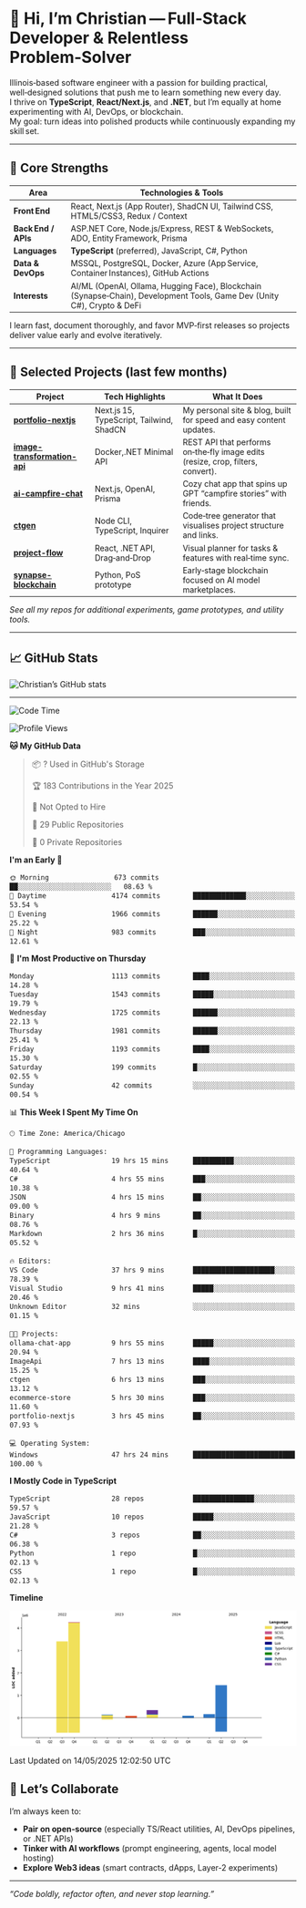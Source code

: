 # 👋 Hi, I’m Christian — Full‑Stack Developer & Relentless Problem‑Solver

Illinois‑based software engineer with a passion for building practical, well‑designed solutions that push me to learn something new every day.  
I thrive on **TypeScript**, **React/Next.js**, and **.NET**, but I’m equally at home experimenting with AI, DevOps, or blockchain.  
My goal: turn ideas into polished products while continuously expanding my skill set.

---

## 🚀 Core Strengths

| Area                | Technologies & Tools                                                                                                 |
|---------------------|-----------------------------------------------------------------------------------------------------------------------|
| **Front End**       | React, Next.js (App Router), ShadCN UI, Tailwind CSS, HTML5/CSS3, Redux / Context                                     |
| **Back End / APIs** | ASP.NET Core, Node.js/Express, REST & WebSockets, ADO, Entity Framework, Prisma                                            |
| **Languages**       | **TypeScript** (preferred), JavaScript, C#, Python                                                                    |
| **Data & DevOps**   | MSSQL, PostgreSQL, Docker, Azure (App Service, Container Instances), GitHub Actions                                   |
| **Interests**       | AI/ML (OpenAI, Ollama, Hugging Face), Blockchain (Synapse‑Chain), Development Tools, Game Dev (Unity C#), Crypto & DeFi                                |

I learn fast, document thoroughly, and favor MVP‑first releases so projects deliver value early and evolve iteratively.

---

## 🌟 Selected Projects (last few months)

| Project | Tech Highlights | What It Does |
|---------|-----------------|--------------|
| **[portfolio-nextjs](https://github.com/Cstannahill/portfolio-nextjs)** | Next.js 15, TypeScript, Tailwind, ShadCN | My personal site & blog, built for speed and easy content updates. |
| **[image-transformation-api](https://github.com/Cstannahill/image-transformation-api)** | Docker,.NET Minimal API | REST API that performs on‑the‑fly image edits (resize, crop, filters, convert). |
| **[ai-campfire-chat](https://github.com/Cstannahill/ai-campfire-chat)** | Next.js, OpenAI, Prisma | Cozy chat app that spins up GPT “campfire stories” with friends. |
| **[ctgen](https://github.com/Cstannahill/ctgen)** | Node CLI, TypeScript, Inquirer | Code‑tree generator that visualises project structure and links. |
| **[project-flow](https://github.com/Cstannahill/project-flow)** | React, .NET API, Drag‑and‑Drop | Visual planner for tasks & features with real‑time sync. |
| **[synapse-blockchain](https://github.com/Cstannahill/synapse-blockchain)** | Python, PoS prototype | Early‑stage blockchain focused on AI model marketplaces. |

_See all my repos for additional experiments, game prototypes, and utility tools._

---

## 📈 GitHub Stats
![Christian’s GitHub stats](https://github-readme-stats.vercel.app/api?username=Cstannahill&show_icons=true&hide_border=true&theme=tokyonight)

---

<!--START_SECTION:waka-->
![Code Time](http://img.shields.io/badge/Code%20Time-2%2C648%20hrs%2027%20mins-blue)

![Profile Views](http://img.shields.io/badge/Profile%20Views-248-blue)

**🐱 My GitHub Data** 

> 📦 ? Used in GitHub's Storage 
 > 
> 🏆 183 Contributions in the Year 2025
 > 
> 🚫 Not Opted to Hire
 > 
> 📜 29 Public Repositories 
 > 
> 🔑 0 Private Repositories 
 > 
**I'm an Early 🐤** 

```text
🌞 Morning                673 commits         ██░░░░░░░░░░░░░░░░░░░░░░░   08.63 % 
🌆 Daytime                4174 commits        █████████████░░░░░░░░░░░░   53.54 % 
🌃 Evening                1966 commits        ██████░░░░░░░░░░░░░░░░░░░   25.22 % 
🌙 Night                  983 commits         ███░░░░░░░░░░░░░░░░░░░░░░   12.61 % 
```
📅 **I'm Most Productive on Thursday** 

```text
Monday                   1113 commits        ████░░░░░░░░░░░░░░░░░░░░░   14.28 % 
Tuesday                  1543 commits        █████░░░░░░░░░░░░░░░░░░░░   19.79 % 
Wednesday                1725 commits        ██████░░░░░░░░░░░░░░░░░░░   22.13 % 
Thursday                 1981 commits        ██████░░░░░░░░░░░░░░░░░░░   25.41 % 
Friday                   1193 commits        ████░░░░░░░░░░░░░░░░░░░░░   15.30 % 
Saturday                 199 commits         █░░░░░░░░░░░░░░░░░░░░░░░░   02.55 % 
Sunday                   42 commits          ░░░░░░░░░░░░░░░░░░░░░░░░░   00.54 % 
```


📊 **This Week I Spent My Time On** 

```text
🕑︎ Time Zone: America/Chicago

💬 Programming Languages: 
TypeScript               19 hrs 15 mins      ██████████░░░░░░░░░░░░░░░   40.64 % 
C#                       4 hrs 55 mins       ███░░░░░░░░░░░░░░░░░░░░░░   10.38 % 
JSON                     4 hrs 15 mins       ██░░░░░░░░░░░░░░░░░░░░░░░   09.00 % 
Binary                   4 hrs 9 mins        ██░░░░░░░░░░░░░░░░░░░░░░░   08.76 % 
Markdown                 2 hrs 36 mins       █░░░░░░░░░░░░░░░░░░░░░░░░   05.52 % 

🔥 Editors: 
VS Code                  37 hrs 9 mins       ████████████████████░░░░░   78.39 % 
Visual Studio            9 hrs 41 mins       █████░░░░░░░░░░░░░░░░░░░░   20.46 % 
Unknown Editor           32 mins             ░░░░░░░░░░░░░░░░░░░░░░░░░   01.15 % 

🐱‍💻 Projects: 
ollama-chat-app          9 hrs 55 mins       █████░░░░░░░░░░░░░░░░░░░░   20.94 % 
ImageApi                 7 hrs 13 mins       ████░░░░░░░░░░░░░░░░░░░░░   15.25 % 
ctgen                    6 hrs 13 mins       ███░░░░░░░░░░░░░░░░░░░░░░   13.12 % 
ecommerce-store          5 hrs 30 mins       ███░░░░░░░░░░░░░░░░░░░░░░   11.60 % 
portfolio-nextjs         3 hrs 45 mins       ██░░░░░░░░░░░░░░░░░░░░░░░   07.93 % 

💻 Operating System: 
Windows                  47 hrs 24 mins      █████████████████████████   100.00 % 
```

**I Mostly Code in TypeScript** 

```text
TypeScript               28 repos            ███████████████░░░░░░░░░░   59.57 % 
JavaScript               10 repos            █████░░░░░░░░░░░░░░░░░░░░   21.28 % 
C#                       3 repos             ██░░░░░░░░░░░░░░░░░░░░░░░   06.38 % 
Python                   1 repo              █░░░░░░░░░░░░░░░░░░░░░░░░   02.13 % 
CSS                      1 repo              █░░░░░░░░░░░░░░░░░░░░░░░░   02.13 % 
```



**Timeline**

![Lines of Code chart](https://raw.githubusercontent.com/Cstannahill/Cstannahill/main/assets/bar_graph.png)


 Last Updated on 14/05/2025 12:02:50 UTC
<!--END_SECTION:waka-->

## 🤝 Let’s Collaborate

I’m always keen to:

- **Pair on open‑source** (especially TS/React utilities, AI, DevOps pipelines, or .NET APIs)  
- **Tinker with AI workflows** (prompt engineering, agents, local model hosting)  
- **Explore Web3 ideas** (smart contracts, dApps, Layer‑2 experiments)


---

_“Code boldly, refactor often, and never stop learning.”_
